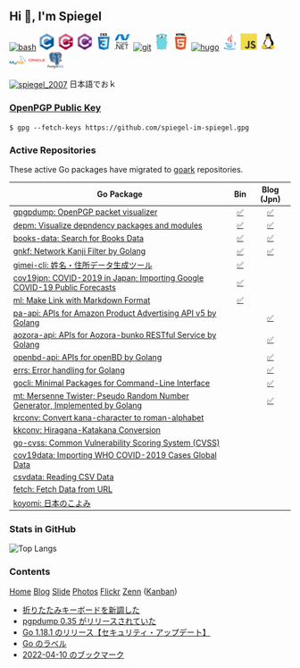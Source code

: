 ## Hi 👋, I'm Spiegel

<p>
<a href="https://www.gnu.org/software/bash/"><img src="https://www.vectorlogo.zone/logos/gnu_bash/gnu_bash-icon.svg" alt="bash" width="30" height="30"/></a>
<a href="https://www.cprogramming.com/"><img src="https://raw.githubusercontent.com/devicons/devicon/master/icons/c/c-original.svg" alt="c" width="30" height="30"/></a>
<a href="https://www.w3schools.com/cpp/"><img src="https://raw.githubusercontent.com/devicons/devicon/master/icons/cplusplus/cplusplus-original.svg" alt="cplusplus" width="30" height="30"/></a>
<a href="https://www.w3schools.com/cs/"><img src="https://raw.githubusercontent.com/devicons/devicon/master/icons/csharp/csharp-original.svg" alt="csharp" width="30" height="30"/></a>
<a href="https://www.w3schools.com/css/"><img src="https://raw.githubusercontent.com/devicons/devicon/master/icons/css3/css3-original-wordmark.svg" alt="css3" width="30" height="30"/></a>
<a href="https://dotnet.microsoft.com/"><img src="https://raw.githubusercontent.com/devicons/devicon/master/icons/dot-net/dot-net-original-wordmark.svg" alt="dotnet" width="30" height="30"/></a>
<a href="https://git-scm.com/"><img src="https://www.vectorlogo.zone/logos/git-scm/git-scm-icon.svg" alt="git" width="30" height="30"/></a>
<a href="https://golang.org"><img src="https://raw.githubusercontent.com/devicons/devicon/master/icons/go/go-original.svg" alt="go" width="30" height="30"/></a>
<a href="https://www.w3.org/html/"><img src="https://raw.githubusercontent.com/devicons/devicon/master/icons/html5/html5-original-wordmark.svg" alt="html5" width="30" height="30"/></a>
<a href="https://gohugo.io/"><img src="https://api.iconify.design/logos-hugo.svg" alt="hugo" width="30" height="30"/></a>
<a href="https://www.java.com"><img src="https://raw.githubusercontent.com/devicons/devicon/master/icons/java/java-original.svg" alt="java" width="30" height="30"/></a>
<a href="https://developer.mozilla.org/en-US/docs/Web/JavaScript"><img src="https://raw.githubusercontent.com/devicons/devicon/master/icons/javascript/javascript-original.svg" alt="javascript" width="30" height="30"/></a>
<a href="https://www.linux.org/"><img src="https://raw.githubusercontent.com/devicons/devicon/master/icons/linux/linux-original.svg" alt="linux" width="30" height="30"/></a>
<a href="https://www.mysql.com/"><img src="https://raw.githubusercontent.com/devicons/devicon/master/icons/mysql/mysql-original-wordmark.svg" alt="mysql" width="30" height="30"/></a>
<a href="https://www.oracle.com/"><img src="https://raw.githubusercontent.com/devicons/devicon/master/icons/oracle/oracle-original.svg" alt="oracle" width="30" height="30"/></a>
<a href="https://www.postgresql.org"><img src="https://raw.githubusercontent.com/devicons/devicon/master/icons/postgresql/postgresql-original-wordmark.svg" alt="postgresql" width="30" height="30"/></a>

<p>
<a href="https://twitter.com/spiegel_2007"><img align="center" src="https://cdn.jsdelivr.net/npm/simple-icons@3.0.1/icons/twitter.svg" alt="spiegel_2007" height="20" width="20" /></a>
日本語でおｋ
</p>

### [OpenPGP Public Key](https://baldanders.info/pubkeys/)

```
$ gpg --fetch-keys https://github.com/spiegel-im-spiegel.gpg
```

### Active Repositories

These active Go packages have migrated to [goark](https://github.com/goark) repositories.

| Go Package |  Bin  | Blog (Jpn) |
| ------- | :---: | :---: |
| [gpgpdump: OpenPGP packet visualizer](https://github.com/goark/gpgpdump) | [:white_check_mark:](https://github.com/goark/gpgpdump/releases) | [:white_check_mark:](https://text.baldanders.info/release/gpgpdump.md/) |
| [depm: Visualize depndency packages and modules](https://github.com/goark/depm) | [:white_check_mark:](https://github.com/goark/depm/releases) | [:white_check_mark:](https://text.baldanders.info/release/dependency-graph-for-golang-modules.md/) |
| [books-data: Search for Books Data](https://github.com/goark/books-data) | [:white_check_mark:](https://github.com/goark/books-data/releases) | [:white_check_mark:](https://text.baldanders.info/release/books-data.md/) |
| [gnkf: Network Kanji Filter by Golang](https://github.com/goark/gnkf) | [:white_check_mark:](https://github.com/goark/gnkf/releases) | [:white_check_mark:](https://text.baldanders.info/release/gnkf.md/) |
| [gimei-cli: 姓名・住所データ生成ツール](https://github.com/goark/gimei-cli) | [:white_check_mark:](https://github.com/goark/gimei-cli/releases) |  |
| [cov19jpn: COVID-2019 in Japan; Importing Google COVID-19 Public Forecasts](https://github.com/goark/cov19jpn) | [:white_check_mark:](https://github.com/goark/cov19jpn/releases) |  |
| [ml: Make Link with Markdown Format](https://github.com/goark/ml) | [:white_check_mark:](https://github.com/goark/ml/releases) | |
| [pa-api: APIs for Amazon Product Advertising API v5 by Golang](https://github.com/goark/pa-api) | | [:white_check_mark:](https://text.baldanders.info/release/pa-api-v5.md/) |
| [aozora-api: APIs for Aozora-bunko RESTful Service by Golang](https://github.com/goark/aozora) | | [:white_check_mark:](https://text.baldanders.info/release/aozora-api-package-for-golang.md/) |
| [openbd-api: APIs for openBD by Golang](https://github.com/goark/openbd-api) | | [:white_check_mark:](https://text.baldanders.info/release/openbd-api-package-for-golang.md/) |
| [errs: Error handling for Golang](https://github.com/goark/errs) | | [:white_check_mark:](https://text.baldanders.info/release/errs-package-for-golang.md/) |
| [gocli: Minimal Packages for Command-Line Interface](https://github.com/goark/gocli) | | [:white_check_mark:](https://text.baldanders.info/release/gocli-package-for-golang.md/) |
| [mt: Mersenne Twister; Pseudo Random Number Generator, Implemented by Golang](https://github.com/goark/mt) | | [:white_check_mark:](https://text.baldanders.info/release/mersenne-twister-by-golang.md/) |
| [krconv: Convert kana-character to roman-alphabet](https://github.com/goark/krconv) | |  |
| [kkconv: Hiragana-Katakana Conversion](https://github.com/goark/kkconv) | |  |
| [go-cvss: Common Vulnerability Scoring System (CVSS)](https://github.com/goark/go-cvss) | |  |
| [cov19data: Importing WHO COVID-2019 Cases Global Data](https://github.com/goark/cov19data) | |  |
| [csvdata: Reading CSV Data](https://github.com/goark/csvdata) | |  |
| [fetch: Fetch Data from URL](https://github.com/goark/fetch) | |  |
| [koyomi: 日本のこよみ](https://github.com/goark/koyomi) | | |

### Stats in GitHub

![Top Langs](https://github-readme-stats.vercel.app/api/top-langs/?username=spiegel-im-spiegel&hide=html)

### Contents

<p>
<a href="https://baldanders.info/">Home</a>
<a href="https://text.baldanders.info/">Blog</a>
<a href="https://slide.baldanders.info/">Slide</a>
<a href="https://photo.baldanders.info/">Photos</a>
<a href="https://www.flickr.com/photos/spiegel/">Flickr</a>
<a href="https://zenn.dev/spiegel">Zenn</a>
(<a href="https://github.com/spiegel-im-spiegel/github-pages-env/projects/1">Kanban</a>)
</p>

<!-- BLOG-POST-LIST:START -->
- [折りたたみキーボードを新調した](https://text.baldanders.info/remark/2022/04/portable-keyboard/)
- [pgpdump 0.35 がリリースされていた](https://text.baldanders.info/release/2022/04/pgpdump-v0.35-was-released/)
- [Go 1.18.1 のリリース【セキュリティ・アップデート】](https://text.baldanders.info/release/2022/04/go-1_18_1-is-released/)
- [Go のラベル](https://zenn.dev/spiegel/articles/20220410-labeling)
- [2022-04-10 のブックマーク](https://text.baldanders.info/bookmarks/2022/04/10-bookmarks/)
<!-- BLOG-POST-LIST:END -->
